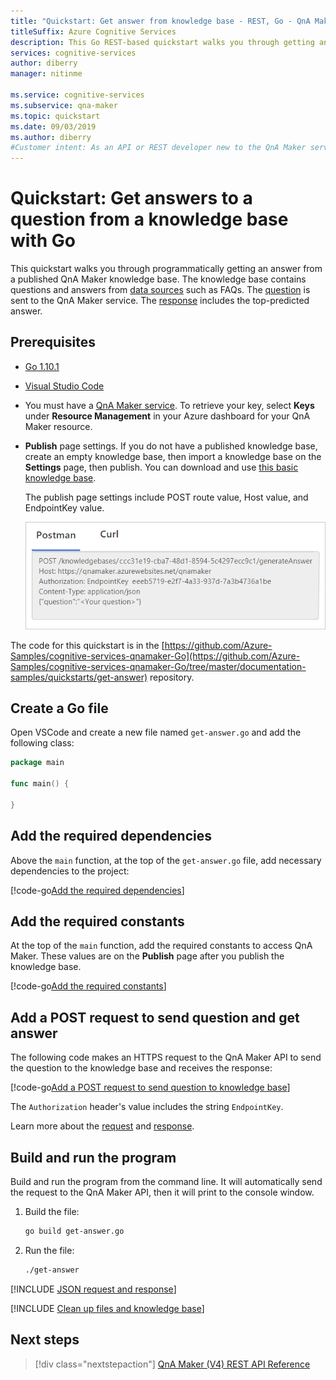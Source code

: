 ```yaml
---
title: "Quickstart: Get answer from knowledge base - REST, Go - QnA Maker"
titleSuffix: Azure Cognitive Services 
description: This Go REST-based quickstart walks you through getting an answer from a knowledge base, programmatically.
services: cognitive-services
author: diberry
manager: nitinme

ms.service: cognitive-services
ms.subservice: qna-maker
ms.topic: quickstart
ms.date: 09/03/2019
ms.author: diberry
#Customer intent: As an API or REST developer new to the QnA Maker service, I want to programmatically get an answer a knowledge base using Go. 
---
```


# Quickstart: Get answers to a question from a knowledge base with Go

This quickstart walks you through programmatically getting an answer from a published QnA Maker knowledge base. The knowledge base contains questions and answers from [data sources](../Concepts/data-sources-supported.md) such as FAQs. The [question](../how-to/metadata-generateanswer-usage.md#generateanswer-request-configuration) is sent to the QnA Maker service. The [response](../how-to/metadata-generateanswer-usage.md#generateanswer-response-properties) includes the top-predicted answer. 

## Prerequisites

* [Go 1.10.1](https://golang.org/dl/)
* [Visual Studio Code](https://code.visualstudio.com/)
* You must have a [QnA Maker service](../How-To/set-up-qnamaker-service-azure.md). To retrieve your key, select **Keys** under **Resource Management** in your Azure dashboard for your QnA Maker resource. 
* **Publish** page settings. If you do not have a published knowledge base, create an empty knowledge base, then import a knowledge base on the **Settings** page, then publish. You can download and use [this basic knowledge base](https://github.com/Azure-Samples/cognitive-services-sample-data-files/blob/master/qna-maker/knowledge-bases/basic-kb.tsv). 

    The publish page settings include POST route value, Host value, and EndpointKey value. 

    ![Publish settings](../media/qnamaker-quickstart-get-answer/publish-settings.png)

The code for this quickstart is in the [https://github.com/Azure-Samples/cognitive-services-qnamaker-Go](https://github.com/Azure-Samples/cognitive-services-qnamaker-Go/tree/master/documentation-samples/quickstarts/get-answer) repository. 

## Create a Go file

Open VSCode and create a new file named `get-answer.go` and add the following class:

```Go
package main

func main() {

}
```

## Add the required dependencies

Above the `main` function, at the top of the `get-answer.go` file, add necessary dependencies to the project:

[!code-go[Add the required dependencies](~/samples-qnamaker-go/documentation-samples/quickstarts/get-answer/get-answer.go?range=3-9 "Add the required dependencies")]

## Add the required constants

At the top of the `main` function, add the required constants to access QnA Maker. These values are on the **Publish** page after you publish the knowledge base. 

[!code-go[Add the required constants](~/samples-qnamaker-go/documentation-samples/quickstarts/get-answer/get-answer.go?range=17-33 "Add the required constants")]

## Add a POST request to send question and get answer

The following code makes an HTTPS request to the QnA Maker API to send the question to the knowledge base and receives the response:

[!code-go[Add a POST request to send question to knowledge base](~/samples-qnamaker-go/documentation-samples/quickstarts/get-answer/get-answer.go?range=35-48 "Add a POST request to send question to knowledge base")]

The `Authorization` header's value includes the string `EndpointKey`. 

Learn more about the [request](../how-to/metadata-generateanswer-usage.md#generateanswer-request) and [response](../how-to/metadata-generateanswer-usage.md#generateanswer-response).

## Build and run the program

Build and run the program from the command line. It will automatically send the request to the QnA Maker API, then it will print to the console window.

1. Build the file:

    ```bash
    go build get-answer.go
    ```

1. Run the file:

    ```bash
    ./get-answer
    ```

[!INCLUDE [JSON request and response](../../../../includes/cognitive-services-qnamaker-quickstart-get-answer-json.md)] 


[!INCLUDE [Clean up files and knowledge base](../../../../includes/cognitive-services-qnamaker-quickstart-cleanup-resources.md)] 

## Next steps

> [!div class="nextstepaction"]
> [QnA Maker (V4) REST API Reference](https://go.microsoft.com/fwlink/?linkid=2092179)

